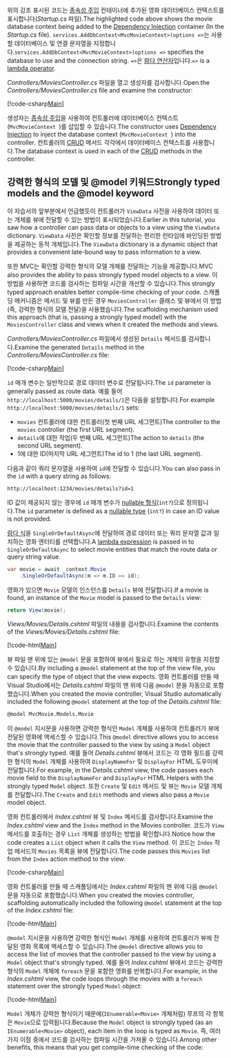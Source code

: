 <span data-ttu-id="9c562-101">위의 강조 표시된 코드는 [종속성 주입](xref:fundamentals/dependency-injection) 컨테이너에 추가된 영화 데이터베이스 컨텍스트를 표시합니다(*Startup.cs* 파일).</span><span class="sxs-lookup"><span data-stu-id="9c562-101">The highlighted code above shows the movie database context being added to the [Dependency Injection](xref:fundamentals/dependency-injection) container (In the *Startup.cs* file).</span></span> <span data-ttu-id="9c562-102">`services.AddDbContext<MvcMovieContext>(options =>`는 사용할 데이터베이스 및 연결 문자열을 지정합니다.</span><span class="sxs-lookup"><span data-stu-id="9c562-102">`services.AddDbContext<MvcMovieContext>(options =>` specifies the database to use and the connection string.</span></span> <span data-ttu-id="9c562-103">`=>`은 [람다 연산자](https://docs.microsoft.com/dotnet/articles/csharp/language-reference/operators/lambda-operator)입니다.</span><span class="sxs-lookup"><span data-stu-id="9c562-103">`=>` is a [lambda operator](https://docs.microsoft.com/dotnet/articles/csharp/language-reference/operators/lambda-operator).</span></span>

<span data-ttu-id="9c562-104">*Controllers/MoviesController.cs* 파일을 열고 생성자를 검사합니다.</span><span class="sxs-lookup"><span data-stu-id="9c562-104">Open the *Controllers/MoviesController.cs* file and examine the constructor:</span></span>

<!-- l.. Make copy of Movies controller because we comment out the initial index method and update it later  -->

[!code-csharp[Main](../../tutorials/first-mvc-app/start-mvc/sample/MvcMovie/Controllers/MC1.cs?name=snippet_1)] 

<span data-ttu-id="9c562-105">생성자는 [종속성 주입](xref:fundamentals/dependency-injection)을 사용하여 컨트롤러에 데이터베이스 컨텍스트(`MvcMovieContext `)를 삽입할 수 있습니다.</span><span class="sxs-lookup"><span data-stu-id="9c562-105">The constructor uses [Dependency Injection](xref:fundamentals/dependency-injection) to inject the database context (`MvcMovieContext `) into the controller.</span></span> <span data-ttu-id="9c562-106">컨트롤러의 [CRUD](https://wikipedia.org/wiki/Create,_read,_update_and_delete) 메서드 각각에서 데이터베이스 컨텍스트를 사용합니다.</span><span class="sxs-lookup"><span data-stu-id="9c562-106">The database context is used in each of the [CRUD](https://wikipedia.org/wiki/Create,_read,_update_and_delete) methods in the controller.</span></span>

<a name="strongly-typed-models-keyword-label"></a>

## <a name="strongly-typed-models-and-the-model-keyword"></a><span data-ttu-id="9c562-107">강력한 형식의 모델 및 @model 키워드</span><span class="sxs-lookup"><span data-stu-id="9c562-107">Strongly typed models and the @model keyword</span></span>

<span data-ttu-id="9c562-108">이 자습서의 앞부분에서 언급했듯이 컨트롤러가 `ViewData` 사전을 사용하여 데이터 또는 개체를 뷰에 전달할 수 있는 방법이 표시되었습니다.</span><span class="sxs-lookup"><span data-stu-id="9c562-108">Earlier in this tutorial, you saw how a controller can pass data or objects to a view using the `ViewData` dictionary.</span></span> <span data-ttu-id="9c562-109">`ViewData` 사전은 확인할 정보를 전달하는 편리한 런타임에 바인딩된 방법을 제공하는 동적 개체입니다.</span><span class="sxs-lookup"><span data-stu-id="9c562-109">The `ViewData` dictionary is a dynamic object that provides a convenient late-bound way to pass information to a view.</span></span>

<span data-ttu-id="9c562-110">또한 MVC는 확인할 강력한 형식의 모델 개체를 전달하는 기능을 제공합니다.</span><span class="sxs-lookup"><span data-stu-id="9c562-110">MVC also provides the ability to pass strongly typed model objects to a view.</span></span> <span data-ttu-id="9c562-111">이 방법을 사용하면 코드를 검사하는 컴파일 시간을 개선할 수 있습니다.</span><span class="sxs-lookup"><span data-stu-id="9c562-111">This strongly typed approach enables better compile-time checking of your code.</span></span> <span data-ttu-id="9c562-112">스캐폴딩 메커니즘은 메서드 및 뷰를 만든 경우 `MoviesController` 클래스 및 뷰에서 이 방법(즉, 강력한 형식의 모델 전달)을 사용했습니다.</span><span class="sxs-lookup"><span data-stu-id="9c562-112">The scaffolding mechanism used this approach (that is, passing a strongly typed model) with the `MoviesController` class and views when it created the methods and views.</span></span>

<span data-ttu-id="9c562-113">*Controllers/MoviesController.cs* 파일에서 생성된 `Details` 메서드를 검사합니다.</span><span class="sxs-lookup"><span data-stu-id="9c562-113">Examine the generated `Details` method in the *Controllers/MoviesController.cs* file:</span></span>

[!code-csharp[Main](../../tutorials/first-mvc-app/start-mvc/sample/MvcMovie/Controllers/MoviesController.cs?name=snippet_details)]

<span data-ttu-id="9c562-114">`id` 매개 변수는 일반적으로 경로 데이터 변수로 전달됩니다.</span><span class="sxs-lookup"><span data-stu-id="9c562-114">The `id` parameter is generally passed as route data.</span></span> <span data-ttu-id="9c562-115">예를 들어 `http://localhost:5000/movies/details/1`은 다음을 설정합니다.</span><span class="sxs-lookup"><span data-stu-id="9c562-115">For example `http://localhost:5000/movies/details/1` sets:</span></span>

* <span data-ttu-id="9c562-116">`movies` 컨트롤러에 대한 컨트롤러(첫 번째 URL 세그먼트)</span><span class="sxs-lookup"><span data-stu-id="9c562-116">The controller to the `movies` controller (the first URL segment).</span></span>
* <span data-ttu-id="9c562-117">`details`에 대한 작업(두 번째 URL 세그먼트)</span><span class="sxs-lookup"><span data-stu-id="9c562-117">The action to `details` (the second URL segment).</span></span>
* <span data-ttu-id="9c562-118">1에 대한 ID(마지막 URL 세그먼트)</span><span class="sxs-lookup"><span data-stu-id="9c562-118">The id to 1 (the last URL segment).</span></span>

<span data-ttu-id="9c562-119">다음과 같이 쿼리 문자열을 사용하여 `id`에 전달할 수 있습니다.</span><span class="sxs-lookup"><span data-stu-id="9c562-119">You can also pass in the `id` with a query string as follows:</span></span>

`http://localhost:1234/movies/details?id=1`

<span data-ttu-id="9c562-120">ID 값이 제공되지 않는 경우에 `id` 매개 변수가 [nullable 형식](https://docs.microsoft.com/dotnet/csharp/programming-guide/nullable-types/index)(`int?`)으로 정의됩니다.</span><span class="sxs-lookup"><span data-stu-id="9c562-120">The `id` parameter is defined as a [nullable type](https://docs.microsoft.com/dotnet/csharp/programming-guide/nullable-types/index) (`int?`) in case an ID value is not provided.</span></span>

<span data-ttu-id="9c562-121">[람다 식](https://docs.microsoft.com/dotnet/articles/csharp/programming-guide/statements-expressions-operators/lambda-expressions)을 `SingleOrDefaultAsync`에 전달하여 경로 데이터 또는 쿼리 문자열 값과 일치하는 영화 엔터티를 선택합니다.</span><span class="sxs-lookup"><span data-stu-id="9c562-121">A [lambda expression](https://docs.microsoft.com/dotnet/articles/csharp/programming-guide/statements-expressions-operators/lambda-expressions) is passed in to `SingleOrDefaultAsync` to select movie entities that match the route data or query string value.</span></span>

```csharp
var movie = await _context.Movie
    .SingleOrDefaultAsync(m => m.ID == id);
```

<span data-ttu-id="9c562-122">영화가 있으면 `Movie` 모델의 인스턴스를 `Details` 뷰에 전달합니다.</span><span class="sxs-lookup"><span data-stu-id="9c562-122">If a movie is found, an instance of the `Movie` model is passed to the `Details` view:</span></span>

```csharp
return View(movie);
   ```

<span data-ttu-id="9c562-123">*Views/Movies/Details.cshtml* 파일의 내용을 검사합니다.</span><span class="sxs-lookup"><span data-stu-id="9c562-123">Examine the contents of the *Views/Movies/Details.cshtml* file:</span></span>

[!code-html[Main](../../tutorials/first-mvc-app/start-mvc/sample/MvcMovie/Views/Movies/DetailsOriginal.cshtml)]

<span data-ttu-id="9c562-124">뷰 파일 맨 위에 있는 `@model` 문을 포함하여 뷰에서 필요로 하는 개체의 유형을 지정할 수 있습니다.</span><span class="sxs-lookup"><span data-stu-id="9c562-124">By including a `@model` statement at the top of the view file, you can specify the type of object that the view expects.</span></span> <span data-ttu-id="9c562-125">영화 컨트롤러를 만들 때 Visual Studio에서는 *Details.cshtml* 파일의 맨 위에 다음 `@model` 문을 자동으로 포함했습니다.</span><span class="sxs-lookup"><span data-stu-id="9c562-125">When you created the movie controller, Visual Studio automatically included the following `@model` statement at the top of the *Details.cshtml* file:</span></span>

```HTML
@model MvcMovie.Models.Movie
   ```

<span data-ttu-id="9c562-126">이 `@model` 지시문을 사용하면 강력한 형식인 `Model` 개체를 사용하여 컨트롤러가 뷰에 전달된 영화에 액세스할 수 있습니다.</span><span class="sxs-lookup"><span data-stu-id="9c562-126">This `@model` directive allows you to access the movie that the controller passed to the view by using a `Model` object that's strongly typed.</span></span> <span data-ttu-id="9c562-127">예를 들어 *Details.cshtml* 뷰에서 코드는 각 영화 필드를 강력한 형식의 `Model` 개체를 사용하여 `DisplayNameFor` 및 `DisplayFor` HTML 도우미에 전달합니다.</span><span class="sxs-lookup"><span data-stu-id="9c562-127">For example, in the *Details.cshtml* view, the code passes each movie field to the `DisplayNameFor` and `DisplayFor` HTML Helpers with the strongly typed `Model` object.</span></span> <span data-ttu-id="9c562-128">또한 `Create` 및 `Edit` 메서드 및 뷰는 `Movie` 모델 개체를 전달합니다.</span><span class="sxs-lookup"><span data-stu-id="9c562-128">The `Create` and `Edit` methods and views also pass a `Movie` model object.</span></span>

<span data-ttu-id="9c562-129">영화 컨트롤러에서 *Index.cshtml* 뷰 및 `Index` 메서드를 검사합니다.</span><span class="sxs-lookup"><span data-stu-id="9c562-129">Examine the *Index.cshtml* view and the `Index` method in the Movies controller.</span></span> <span data-ttu-id="9c562-130">코드가 `View` 메서드를 호출하는 경우 `List` 개체를 생성하는 방법을 확인합니다.</span><span class="sxs-lookup"><span data-stu-id="9c562-130">Notice how the code creates a `List` object when it calls the `View` method.</span></span> <span data-ttu-id="9c562-131">이 코드는 `Index` 작업 메서드의 `Movies` 목록을 뷰에 전달합니다.</span><span class="sxs-lookup"><span data-stu-id="9c562-131">The code passes this `Movies` list from the `Index` action method to the view:</span></span>

[!code-csharp[Main](../../tutorials/first-mvc-app/start-mvc/sample/MvcMovie/Controllers/MC1.cs?name=snippet_index)]

<span data-ttu-id="9c562-132">영화 컨트롤러를 만들 때 스캐폴딩에서는 *Index.cshtml* 파일의 맨 위에 다음 `@model` 문을 자동으로 포함했습니다.</span><span class="sxs-lookup"><span data-stu-id="9c562-132">When you created the movies controller, scaffolding automatically included the following `@model` statement at the top of the *Index.cshtml* file:</span></span>

<!-- Copy Index.cshtml to IndexOriginal.cshtml -->

[!code-html[Main](../../tutorials/first-mvc-app/start-mvc/sample/MvcMovie/Views/Movies/IndexOriginal.cshtml?range=1)]

<span data-ttu-id="9c562-133">`@model` 지시문을 사용하면 강력한 형식인 `Model` 개체를 사용하여 컨트롤러가 뷰에 전달된 영화 목록에 액세스할 수 있습니다.</span><span class="sxs-lookup"><span data-stu-id="9c562-133">The `@model` directive allows you to access the list of movies that the controller passed to the view by using a `Model` object that's strongly typed.</span></span> <span data-ttu-id="9c562-134">예를 들어 *Index.cshtml* 뷰에서 코드는 강력한 형식의 `Model` 개체에 `foreach` 문을 포함한 영화를 반복합니다.</span><span class="sxs-lookup"><span data-stu-id="9c562-134">For example, in the *Index.cshtml* view, the code loops through the movies with a `foreach` statement over the strongly typed `Model` object:</span></span>

[!code-html[Main](../../tutorials/first-mvc-app/start-mvc/sample/MvcMovie/Views/Movies/IndexOriginal.cshtml?highlight=1,31,34,37,40,43,46-48)]

<span data-ttu-id="9c562-135">`Model` 개체가 강력한 형식이기 때문에(`IEnumerable<Movie>` 개체처럼) 루프의 각 항목은 `Movie`으로 입력됩니다.</span><span class="sxs-lookup"><span data-stu-id="9c562-135">Because the `Model` object is strongly typed (as an `IEnumerable<Movie>` object), each item in the loop is typed as `Movie`.</span></span> <span data-ttu-id="9c562-136">즉, 여러 가지 이점 중에서 코드를 검사하는 컴파일 시간을 가져올 수 있습니다.</span><span class="sxs-lookup"><span data-stu-id="9c562-136">Among other benefits, this means that you get compile-time checking of the code:</span></span>
